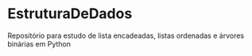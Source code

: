 # EstruturaDeDados
Repositório para estudo de lista encadeadas, listas ordenadas e árvores binárias em Python
